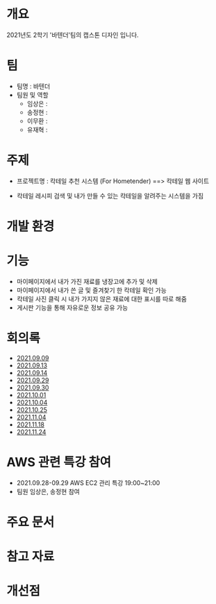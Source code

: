 
# 개요 
2021년도 2학기 '바텐더'팀의 캡스톤 디자인 입니다.

# 팀
- 팀명 : 바텐더
- 팀원 및 역할
   - 임상은 :
   - 송정현 :
   - 이무환 :
   - 유재혁 :
# 주제
- 프로젝트명 : 칵테일 추천 시스템 (For Hometender) ==> 칵테일 웹 사이트 
 
- 칵테일 레시피 검색 및 내가 만들 수 있는 칵테일을 알려주는 시스템을 가짐

# 개발 환경

# 기능
- 마이페이지에서 내가 가진 재료를 냉장고에 추가 및 삭제 
- 마이페이지에서 내가 쓴 글 및 즐겨찾기 한 칵테일 확인 가능 
- 칵테일 사진 클릭 시 내가 가지지 않은 재료에 대한 표시를 따로 해줌
- 게시판 기능을 통해 자유로운 정보 공유 가능 

# 회의록
- [2021.09.09]()
- [2021.09.13]()
- [2021.09.14]()
- [2021.09.29]()
- [2021.09.30]()
- [2021.10.01]()
- [2021.10.04]()
- [2021.10.25]()
- [2021.11.04]()
- [2021.11.18]()
- [2021.11.24]()

# AWS 관련 특강 참여
- 2021.09.28-09.29 AWS EC2 관리 특강 19:00~21:00 
- 팀원 임상은, 송정현 참여

# 주요 문서

# 참고 자료

# 개선점
